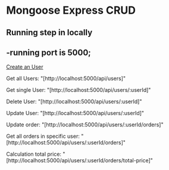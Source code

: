 # Mongoose Express CRUD

## Running step in locally

## -running port is 5000;

<a href="http://localhost:5000/api/users" target="_blank">Create an User</a>


Get all Users: "[http://localhost:5000/api/users]"

Get single User: "[http://localhost:5000/api/users/:userId]"

Delete User: "[http://localhost:5000/api/users/:userId]"

Update User: "[http://localhost:5000/api/users/:userId]"

Update order: "[http://localhost:5000/api/users/:userId/orders]"

Get all orders in specific user: "[http://localhost:5000/api/users/:userId/orders]"

Calculation total price: "[http://localhost:5000/api/users/:userId/orders/total-price]"

